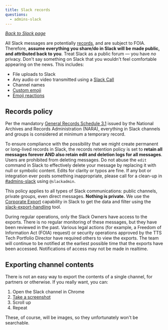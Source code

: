 ```yaml
---
title: Slack records
questions:
  - admins-slack
---
```


[_Back to Slack page_](../)

All Slack messages are potentially [records]({{site.baseurl}}/records-management/), and are subject to FOIA. Therefore, **assume everything you share/do in Slack will be made public, and attributed back to you**. Treat Slack as a public forum — you have _no_ privacy. Don't say something on Slack that you wouldn't feel comfortable appearing on the news. This includes:

- File uploads to Slack
- Any audio or video transmitted using a [Slack Call](https://slack.com/help/articles/115003498363-Slack-calls--the-basics)
- Channel names
- [Custom emoji](https://slack.com/help/articles/206870177-Add-custom-emoji-to-your-workspace)
- [Emoji reactions](https://slack.com/help/articles/206870317-Use-emoji-reactions)

## Records policy

Per the mandatory [General Records Schedule 3.1](https://www.archives.gov/records-mgmt/memos/ac33-2014.html) issued by the National Archives and Records Administration (NARA), everything in Slack channels and groups is considered at minimum a temporary record.

To ensure compliance with the possibility that we might create permanent or long-lived records in Slack, the records retention policy is set to **retain all messages forever AND also retain edit and deletion logs for all messages**. Users are prohibited from deleting messages. Do not abuse the `edit` command in Slack to effectively delete your message by replacing it with null or symbolic content. Edits for clarity or typos are fine. If any bot or integration ever posts something inappropriate, please call for a clean-up in [#admins-slack](https://gsa-tts.slack.com/messages/admins-slack/) using `@slackadmin`.

This policy applies to all types of Slack communications: public channels, private groups, even direct messages. **Nothing is private.** We use the [Corporate Export](https://get.slack.help/hc/en-us/articles/204897248-Guide-to-Slack-import-and-export-tools) capability in Slack to get the data and filter using the [slack-export-handling](https://github.com/18F/slack-export-handling) tool.

During regular operations, only the Slack Owners have access to the exports. There is no regular monitoring of these messages, but they have been reviewed in the past. Various legal actions (for example, a Freedom of Information Act (FOIA) request) or security operations approved by the TTS Tech Portfolio Director have required others to view the exports. The team will continue to be notified at the earliest possible time that the exports have been accessed. Notifications of access may not be made in realtime.

## Exporting channel contents

There is not an easy way to export the contents of a single channel, for partners or otherwise. If you really want, you can:

1. Open the Slack channel in Chrome
1. [Take a screenshot](https://zapier.com/blog/full-page-screenshots-in-chrome/)
1. Scroll up
1. Repeat

These, of course, will be images, so they unfortunately won't be searchable.
